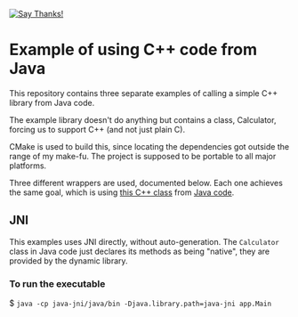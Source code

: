 [![Say Thanks!](https://img.shields.io/badge/Say%20Thanks-!-1EAEDB.svg)](https://saythanks.io/to/remram44)

Example of using C++ code from Java
===================================

This repository contains three separate examples of calling a simple C++ library from Java code.

The example library doesn't do anything but contains a class, Calculator, forcing us to support C++ (and not just plain C).

CMake is used to build this, since locating the dependencies got outside the range of my make-fu. The project is supposed to be portable to all major platforms.

Three different wrappers are used, documented below. Each one achieves the same goal, which is using [this C++ class](cpplib/src/Calculator.cpp) from [Java code](java-jni/java/src/app/Main.java).

JNI
---

This examples uses JNI directly, without auto-generation. The `Calculator` class in Java code just declares its methods as being "native", they are provided by the dynamic library.

### To run the executable

$ `java -cp java-jni/java/bin -Djava.library.path=java-jni app.Main`